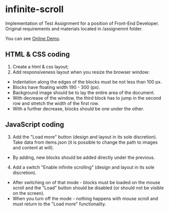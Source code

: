 # infinite-scroll

Implementation of Test Assignment for a position of Front-End Developer.
Original requirements and materials located in /assignemnt folder.

You can see [Online Demo](https://venya.github.io/infinite-scroll/).

## HTML & CSS coding

1. Create a html & css layout;
2. Add responsiveness layout when you resize the browser window:
  * Indentation along the edges of the blocks must be not less than 100 px.
  * Blocks have floating width 190 - 300 (px).
  * Background image should be to lay the entire area of the document.
  * With decrease of the window, the third block has to jump in the second row and stretch the width of the first row.
  * With a further decrease, blocks should be one under the other.

## JavaScript coding

3. Add the "Load more" button (design and layout in its sole discretion). 
Take data from items.json (it is possible to change the path to images and content at will).
  * By adding, new blocks should be added directly under the previous.

4. Add a switch "Enable infinite scrolling" (design and layout in its sole discretion).
  * After switching on of that mode - blocks must be loaded on the mouse scroll and the "Load" button should be disabled (or should not be visible on the screen).
  * When you turn off the mode - nothing happens with mouse scroll and must return to the "Load more" functionality. 
 
